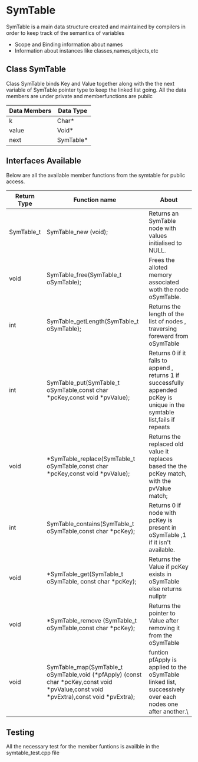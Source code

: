 # SymTable

SymTable is a main data structure created and maintained by compilers in order to keep track of the semantics of variables

- Scope and Binding information about names
- Information about instances like classes,names,objects,etc

## Class SymTable 
Class SymTable binds Key and Value together along with the the next variable of SymTable pointer type to keep the linked list going.
All the data members are under private and memberfunctions are pubilc
  
  |Data Members | Data Type |
  |------------ | --------- |
  |k | Char* |
  |value | Void* |
  |next  | SymTable* | 
  
  
  
 
## Interfaces Available

Below are all the available member functions from the symtable for public access.

|Return Type| Function name | About|
|-----------| ------------- | -----|
|SymTable_t | SymTable_new (void); | Returns an SymTable node with values initialised to NULL.|
|void |SymTable_free(SymTable_t oSymTable);| Frees the alloted memory associated woth the node oSymTable. |
|int | SymTable_getLength(SymTable_t oSymTable); | Returns the length of the list of nodes , traversing foreward from oSymTable|
|int | SymTable_put(SymTable_t oSymTable,const char *pcKey,const void *pvValue); |Returns 0 if it fails to append , returns 1 if successfully appended pcKey is unique in the symtable list,fails if repeats |
|void| *SymTable_replace(SymTable_t oSymTable,const char *pcKey,const void *pvValue);| Returns the replaced old value it replaces based the the pcKey match, with the pvValue match; |
|int|SymTable_contains(SymTable_t oSymTable,const char *pcKey);|Returns 0 if node with pcKey is present in oSymTable ,1 if it isn't available.|
|void |*SymTable_get(SymTable_t oSymTable, const char *pcKey);| Returns the Value if pcKey exists in oSymTable else returns nullptr|
|void |*SymTable_remove (SymTable_t oSymTable,const char *pcKey);|Returns the pointer to Value after removing it from the oSymTable|
|void |SymTable_map(SymTable_t oSymTable,void (*pfApply) (const char *pcKey,const void *pvValue,const void *pvExtra),const void *pvExtra);| funtion pfApply is applied to the oSymTable linked list, successively over each nodes one after another.\
 
  
  ## Testing
  
  All the necessary test for the member funtions is availble in the symtable_test.cpp file
